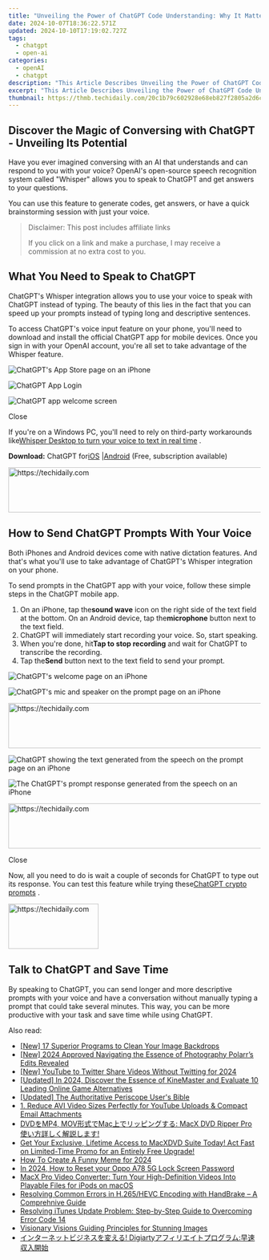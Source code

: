 ```yaml
---
title: "Unveiling the Power of ChatGPT Code Understanding: Why It Matters"
date: 2024-10-07T18:36:22.571Z
updated: 2024-10-10T17:19:02.727Z
tags:
  - chatgpt
  - open-ai
categories:
  - openAI
  - chatgpt
description: "This Article Describes Unveiling the Power of ChatGPT Code Understanding: Why It Matters"
excerpt: "This Article Describes Unveiling the Power of ChatGPT Code Understanding: Why It Matters"
thumbnail: https://thmb.techidaily.com/20c1b79c602928e68eb827f2805a2d6c02102230fc6f02657f8a03a2a51b45e9.jpg
---
```


## Discover the Magic of Conversing with ChatGPT - Unveiling Its Potential

 Have you ever imagined conversing with an AI that understands and can respond to you with your voice? OpenAI's open-source speech recognition system called "Whisper" allows you to speak to ChatGPT and get answers to your questions.

 You can use this feature to generate codes, get answers, or have a quick brainstorming session with just your voice.

>  Disclaimer: This post includes affiliate links
>
>  If you click on a link and make a purchase, I may receive a commission at no extra cost to you.
>

## What You Need to Speak to ChatGPT

 ChatGPT's Whisper integration allows you to use your voice to speak with ChatGPT instead of typing. The beauty of this lies in the fact that you can speed up your prompts instead of typing long and descriptive sentences.

 To access ChatGPT's voice input feature on your phone, you'll need to download and install the official ChatGPT app for mobile devices. Once you sign in with your OpenAI account, you're all set to take advantage of the Whisper feature.

![ChatGPT's App Store page on an iPhone](https://static1.makeuseofimages.com/wordpress/wp-content/uploads/2023/08/chatgpt-s-app-store-page-on-an-iphone.jpg)

![ChatGPT App Login](https://static1.makeuseofimages.com/wordpress/wp-content/uploads/2023/05/chatgpt-app-login.jpg)

![ChatGPT app welcome screen](https://static1.makeuseofimages.com/wordpress/wp-content/uploads/2023/05/chatgpt-app-welcome-screen.jpg)

Close

 If you're on a Windows PC, you'll need to rely on third-party workarounds like[Whisper Desktop to turn your voice to text in real time](https://www.makeuseof.com/windows-whisper-desktop-guide/) .

**Download:** ChatGPT for[iOS](http://apps.apple.com/app/openai-chatgpt/id6448311069) |[Android](https://www.anrdoezrs.net/links/7251228/type/dlg/sid/UUmuoUeUpU2029654/https://play.google.com/store/apps/details?id=com.openai.chatgpt&hl=en&gl=US) (Free, subscription available)

<!-- affiliate ads begin -->
<a href="https://appsumo.8odi.net/c/5597632/2037355/7443" target="_top" id="2037355">
  <img src="//a.impactradius-go.com/display-ad/7443-2037355" border="0" alt="https://techidaily.com" width="728" height="90"/>
</a>
<img height="0" width="0" src="https://appsumo.8odi.net/i/5597632/2037355/7443" style="position:absolute;visibility:hidden;" border="0" />
<!-- affiliate ads end -->

## How to Send ChatGPT Prompts With Your Voice

 Both iPhones and Android devices come with native dictation features. And that's what you'll use to take advantage of ChatGPT's Whisper integration on your phone.

 To send prompts in the ChatGPT app with your voice, follow these simple steps in the ChatGPT mobile app.

1. On an iPhone, tap the**sound wave** icon on the right side of the text field at the bottom. On an Android device, tap the**microphone** button next to the text field.
2. ChatGPT will immediately start recording your voice. So, start speaking.
3. When you're done, hit**Tap to stop recording** and wait for ChatGPT to transcribe the recording.
4. Tap the**Send** button next to the text field to send your prompt.

![ChatGPT's welcome page on an iPhone](https://static1.makeuseofimages.com/wordpress/wp-content/uploads/2023/09/img_4309.jpg)

![ChatGPT's mic and speaker on the prompt page on an iPhone](https://static1.makeuseofimages.com/wordpress/wp-content/uploads/2023/09/img_4311.jpg)

<!-- affiliate ads begin -->
<a href="https://bluettius.sjv.io/c/5597632/2139119/17108" target="_top" id="2139119">
  <img src="//a.impactradius-go.com/display-ad/17108-2139119" border="0" alt="https://techidaily.com" width="728" height="90"/>
</a>
<img height="0" width="0" src="https://bluettius.sjv.io/i/5597632/2139119/17108" style="position:absolute;visibility:hidden;" border="0" />
<!-- affiliate ads end -->

![ChatGPT showing the text generated from the speech on the prompt page on an iPhone](https://static1.makeuseofimages.com/wordpress/wp-content/uploads/2023/09/img_4313.jpg)

![The ChatGPT's prompt response generated from the speech on an iPhone](https://static1.makeuseofimages.com/wordpress/wp-content/uploads/2023/09/img_4314.jpg)

<!-- affiliate ads begin -->
<a href="https://appsumo.8odi.net/c/5597632/2068407/7443" target="_top" id="2068407">
  <img src="//a.impactradius-go.com/display-ad/7443-2068407" border="0" alt="https://techidaily.com" width="728" height="90"/>
</a>
<img height="0" width="0" src="https://appsumo.8odi.net/i/5597632/2068407/7443" style="position:absolute;visibility:hidden;" border="0" />
<!-- affiliate ads end -->

Close

 Now, all you need to do is wait a couple of seconds for ChatGPT to type out its response. You can test this feature while trying these[ChatGPT crypto prompts](https://www.makeuseof.com/the-best-chatgpt-crypto-prompts/) .

<!-- affiliate ads begin -->
<a href="https://aligracehair.sjv.io/c/5597632/2135367/19272" target="_top" id="2135367">
  <img src="//a.impactradius-go.com/display-ad/19272-2135367" border="0" alt="https://techidaily.com" width="180" height="90"/>
</a>
<img height="0" width="0" src="https://aligracehair.sjv.io/i/5597632/2135367/19272" style="position:absolute;visibility:hidden;" border="0" />
<!-- affiliate ads end -->

## Talk to ChatGPT and Save Time

 By speaking to ChatGPT, you can send longer and more descriptive prompts with your voice and have a conversation without manually typing a prompt that could take several minutes. This way, you can be more productive with your task and save time while using ChatGPT.

<ins class="adsbygoogle"
     style="display:block"
     data-ad-format="autorelaxed"
     data-ad-client="ca-pub-7571918770474297"
     data-ad-slot="1223367746"></ins>

<ins class="adsbygoogle"
     style="display:block"
     data-ad-client="ca-pub-7571918770474297"
     data-ad-slot="8358498916"
     data-ad-format="auto"
     data-full-width-responsive="true"></ins>

<span class="atpl-alsoreadstyle">Also read:</span>
<div><ul>
<li><a href="https://extra-lessons.techidaily.com/new-17-superior-programs-to-clean-your-image-backdrops/"><u>[New] 17 Superior Programs to Clean Your Image Backdrops</u></a></li>
<li><a href="https://fox-direct.techidaily.com/new-2024-approved-navigating-the-essence-of-photography-polarrs-edits-revealed/"><u>[New] 2024 Approved Navigating the Essence of Photography Polarr’s Edits Revealed</u></a></li>
<li><a href="https://twitter-videos.techidaily.com/new-youtube-to-twitter-share-videos-without-twitting-for-2024/"><u>[New] YouTube to Twitter Share Videos Without Twitting for 2024</u></a></li>
<li><a href="https://fox-access.techidaily.com/updated-in-2024-discover-the-essence-of-kinemaster-and-evaluate-10-leading-online-game-alternatives/"><u>[Updated] In 2024, Discover the Essence of KineMaster and Evaluate 10 Leading Online Game Alternatives</u></a></li>
<li><a href="https://article-knowledge.techidaily.com/updated-the-authoritative-periscope-users-bible/"><u>[Updated] The Authoritative Periscope User's Bible</u></a></li>
<li><a href="https://tech-revival.techidaily.com/1-reduce-avi-video-sizes-perfectly-for-youtube-uploads-and-compact-email-attachments/"><u>1. Reduce AVI Video Sizes Perfectly for YouTube Uploads & Compact Email Attachments</u></a></li>
<li><a href="https://tech-revival.techidaily.com/dvdmp4-movmac-macx-dvd-ripper-pro/"><u>DVDをMP4, MOV形式でMac上でリッピングする: MacX DVD Ripper Pro 使い方詳しく解説します!</u></a></li>
<li><a href="https://tech-revival.techidaily.com/get-your-exclusive-lifetime-access-to-macxdvd-suite-today-act-fast-on-limited-time-promo-for-an-entirely-free-upgrade/"><u>Get Your Exclusive, Lifetime Access to MacXDVD Suite Today! Act Fast on Limited-Time Promo for an Entirely Free Upgrade!</u></a></li>
<li><a href="https://fox-access.techidaily.com/how-to-create-a-funny-meme-for-2024/"><u>How To Create A Funny Meme for 2024</u></a></li>
<li><a href="https://easy-unlock-android.techidaily.com/in-2024-how-to-reset-your-oppo-a78-5g-lock-screen-password-by-drfone-android/"><u>In 2024, How to Reset your Oppo A78 5G Lock Screen Password</u></a></li>
<li><a href="https://tech-revival.techidaily.com/macx-pro-video-converter-turn-your-high-definition-videos-into-playable-files-for-ipods-on-macos/"><u>MacX Pro Video Converter: Turn Your High-Definition Videos Into Playable Files for iPods on macOS</u></a></li>
<li><a href="https://tech-revival.techidaily.com/resolving-common-errors-in-h265hevc-encoding-with-handbrake-a-comprehnive-guide/"><u>Resolving Common Errors in H.265/HEVC Encoding with HandBrake – A Comprehnive Guide</u></a></li>
<li><a href="https://tech-revival.techidaily.com/resolving-itunes-update-problem-step-by-step-guide-to-overcoming-error-code-14/"><u>Resolving iTunes Update Problem: Step-by-Step Guide to Overcoming Error Code 14</u></a></li>
<li><a href="https://extra-information.techidaily.com/visionary-visions-guiding-principles-for-stunning-images/"><u>Visionary Visions Guiding Principles for Stunning Images</u></a></li>
<li><a href="https://tech-revival.techidaily.com/digiarty/"><u>インターネットビジネスを変える! Digiartyアフィリエイトプログラム:早速収入開始</u></a></li>
</ul></div>


